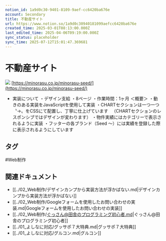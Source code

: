 ```yaml
---
notion_id: 1a9d0c30-9401-8109-9aef-cc6420ba676e
account: Secondary
title: 不動産サイト
url: https://www.notion.so/1a9d0c30940181099aefcc6420ba676e
created_time: 2025-03-01T08:13:00.000Z
last_edited_time: 2025-04-06T09:19:00.000Z
sync_status: placeholder
sync_time: 2025-07-12T15:01:47.369681
---
```

# 不動産サイト

![](https://prod-files-secure.s3.us-west-2.amazonaws.com/d58fe38c-a9d4-4466-aed9-85604b7b2c6d/69df0f40-fb8c-44c1-9ee5-b3a713c0d89b/831139e3f4a3932a692aba7986cb447d.gif?X-Amz-Algorithm=AWS4-HMAC-SHA256&X-Amz-Content-Sha256=UNSIGNED-PAYLOAD&X-Amz-Credential=ASIAZI2LB4666UXCBQXZ%2F20250719%2Fus-west-2%2Fs3%2Faws4_request&X-Amz-Date=20250719T064445Z&X-Amz-Expires=3600&X-Amz-Security-Token=IQoJb3JpZ2luX2VjEIX%2F%2F%2F%2F%2F%2F%2F%2F%2F%2FwEaCXVzLXdlc3QtMiJIMEYCIQDuSEYyv9WhO%2BwV3fTq8E1ngR9HdOVCYbuPwHHLvRHCOQIhANqsq1OPaD27tnSqohiwzUBbS3Ld4kp9EQw%2BNiBRvZszKogECJ7%2F%2F%2F%2F%2F%2F%2F%2F%2F%2FwEQABoMNjM3NDIzMTgzODA1IgzYcbIX2BM35ncVt8Uq3APHikeUqElY4OcE2ZIJiX58RdjrccAhApOP8%2BpEKzrxJpAt1w11jApKus4qMl6%2B0IlkSH4SZgop8s8P290brdim%2BR6H%2F%2BjcBhQG0KCHfwHO7YtgsuB4xOoQTlYB7G0%2FBekN3JEJK1HJLBmhgGjM%2FOuCaelMm0r65UEPdtaaMA%2FBGPkcwm2upedvhe87lJpiZMze%2FSgX4QoKyA9jKz96daoheDRswhBaL0Kqm%2BcWnNJCu9NPQf1yATMFBL4d5meMCHy8Hn9vJMfDBghvD4jTicN6O1WGLueIMNo%2BUYsZD3vHJ%2BofWsoPjvJl2IiRB4hhB%2FgC0ebRQ9LSDdJgMePFYTVdrsHgb9eLG6s5qC0zmXFW6j7VH29pO2UvvcPeiiPb%2B4%2F8nZOI8jaI%2FxFYLH4ReS54XJpjeT8dyebpebWtO0vcqKVY4ZAO%2FFdUnugurBeNcP2BsUvDZr7CScXK%2FIPEY%2Ft8E10VhmJVm4EwLblf5xG9XZRrsx1r%2FN5%2BIW4Bc6L9tsgrzWw0nG9qbie%2FjhSq35V%2Fv%2Fa77joMIs4Z7wljBDi6XJ9toI1HANGofuWAIisYx%2F8GUDHuMJ6yxHfARoTl7qAvas84jHrr7WHRK5rzPFttTWKB94KLjEozgLQFJTD%2BxezDBjqkAbaWvE8RPodiZOX%2FNrlJuM6V0OvfswSoBm3z6r%2FhijY9BrFuReNDGZkBEBdJE%2FjHGi%2B6yYXUS0GQraXlz7tRjA1w5S4GPfzr0zmzHt1CNRFWBk%2FVsmwyp0kMuDKPivxMJKXZ5ZT5Cou%2BRusHc3pKErP99G1eqFyNm2PncCXDyb6miVyDfiMIR2tb6iPu%2FM93MP4Gut0iqt6gNEEiXdZgwJmtJv2n&X-Amz-Signature=27327cba36ae0decda408e3d6f06c5efb16f4ecbfd6ae9d773c5263c12a41310&X-Amz-SignedHeaders=host&x-amz-checksum-mode=ENABLED&x-id=GetObject)
[https://minorasu.co.jp/minorasu-seed/](https://minorasu.co.jp/minorasu-seed/)
- 実装について
・デザイン支給
・8ページ
・作業時間：1ヶ月
＜概要＞
・動きのある実装をJavaScriptを使用して実装
・CHARTセクションは一つ一つ〝→〟をCSSにて配置し、丁寧に仕上げています
　（CHARTセクションのレスポンシブではデザインが変わります）
・物件実績にはカテゴリーで表示されるように実装
・フッターの各ブランド（Seed 〜）には実績を登録した際に表示されるようにしています

## タグ

#Web制作 

## 関連ドキュメント

- [[../02_Web制作/デザインカンプから実装方法が浮かばない.md|デザインカンプから実装方法が浮かばない]]
- [[../02_Web制作/Googleフォームを使用したお問い合わせの実装.md|Googleフォームを使用したお問い合わせの実装]]
- [[../02_Web制作/ぐっさん@田舎のプログラミング初心者.md|ぐっさん@田舎のプログラミング初心者]]
- [[../01_よしなに対応/グッサポ７大特典.md|グッサポ７大特典]]
- [[../01_よしなに対応/グルコン.md|グルコン]]
